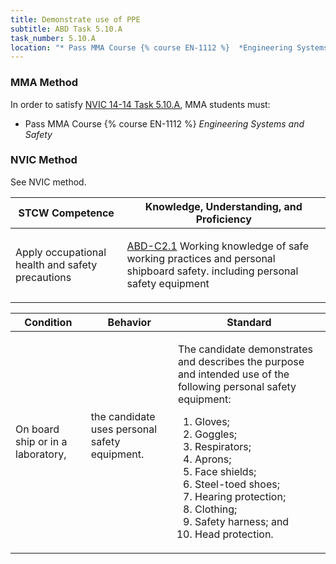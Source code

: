 ```yaml
---
title: Demonstrate use of PPE
subtitle: ABD Task 5.10.A 
task_number: 5.10.A
location: "* Pass MMA Course {% course EN-1112 %}  *Engineering Systems and Safety*" 
---
```



### MMA Method

In order to satisfy  [NVIC 14-14  Task  5.10.A]({{site.baseurl}}/assets/images/nvic-14-14.pdf), MMA students must:

* Pass MMA Course {% course EN-1112 %}  *Engineering Systems and Safety*


### NVIC Method

<a onclick="togglevisibility('nvic_methods')" >See NVIC method.</a>

<div id='nvic_methods' class='hide'>

<table>
<thead>
<tr>
<th class='forty'> STCW Competence </th>
<th class='sixty'> Knowledge, Understanding, and Proficiency </th>
</tr>
</thead>




<tbody>
<tr><td markdown='1'>

Apply occupational health and safety precautions

</td><td markdown='1'>

[ABD-C2.1](../../tables/25.html#ABD-C2.1) Working knowledge of safe working practices and personal shipboard safety. including personal safety equipment

</td></tr>


</tbody>
</table>


<table>
<thead>
<tr><th class='twenty'>  Condition </th><th class='twenty'> Behavior </th><th  class='sixty'>Standard </th></tr>
</thead>
<tbody >



<tr><td markdown='1'>

On board ship or in a laboratory,

</td><td markdown='1'>

the candidate uses personal safety equipment.

<br>

<div class="tooltip">
<span class="tooltiptext">
</span>
</div>


</td><td markdown='1'>

The candidate demonstrates and describes the purpose and intended use of the following personal safety equipment:

1. Gloves;
2. Goggles;
3. Respirators;
4. Aprons;
5. Face shields;
6. Steel-toed shoes;
7. Hearing protection;
8. Clothing;
9. Safety harness; and 
10. Head protection. 

</td></tr>
</tbody>
</table>
</div>
